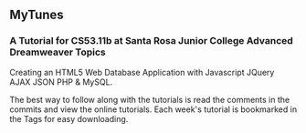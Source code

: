 <h2>MyTunes</h2>

<h3>A Tutorial for CS53.11b at Santa Rosa Junior College
Advanced Dreamweaver Topics</h3>

Creating an HTML5 Web Database Application with Javascript JQuery AJAX JSON PHP & MySQL.

The best way to follow along with the tutorials is read the comments in the commits and view the online tutorials.
Each week's tutorial is bookmarked in the Tags for easy downloading.


